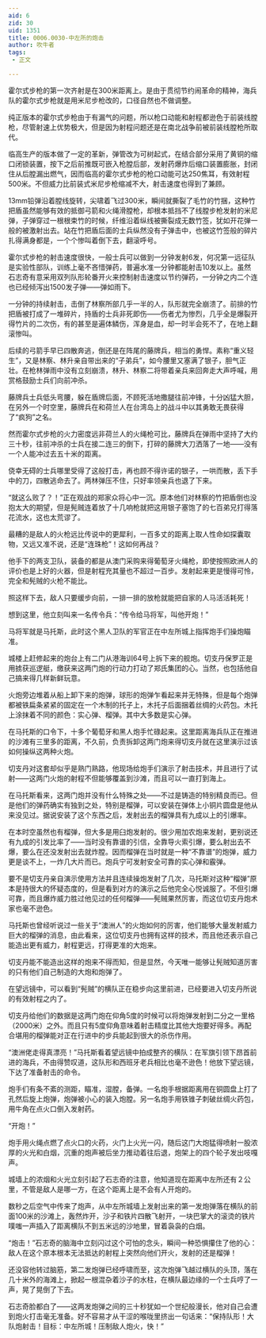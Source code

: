 ```yaml
---
aid: 6
zid: 30
uid: 1351
title: 0006.0030-中左所的炮击
author: 吹牛者
tags: 
 - 正文

---
```




  霍尔式步枪的第一次齐射是在300米距离上。是由于贯彻节约闹革命的精神，海兵队的霍尔式步枪就是用米尼步枪改的，口径自然也不做调整。

  纯正版本的霍尔式步枪由于有漏气的问题，所以枪口动能和射程都逊色于前装线膛枪，尽管射速上优势极大，但是因为射程问题还是在南北战争前被前装线膛枪所取代。

  临高生产的版本做了一定的革新，弹管改为可树起式，在结合部分采用了黄铜的缩口闭锁装置，按下之后前推既可嵌入枪膛后部，发射药爆炸后缩口装置膨胀，封闭住从后膛漏出燃气，因而临高的霍尔式步枪的枪口动能可达250焦耳，有效射程500米。不但威力比前装式米尼步枪缩减不大，射击速度也得到了兼顾。

  13mm铅弹沿着膛线旋转，尖啸着飞过300米，瞬间就撕裂了毛竹的竹捆，这种竹把盾虽然能够有效的抵御弓箭和火绳滑膛枪，却根本抵挡不了线膛步枪发射的米尼弹，子弹穿过一根根束竹的时候，纤维沿着纵线被撕裂成无数竹签，犹如开花弹一般的被激射出去。站在竹把盾后面的士兵纵然没有子弹击中，也被这竹签般的碎片扎得满身都是，一个个惨叫着倒下去，翻滚呼号。

  霍尔式步枪的射击速度很快，一般士兵可以做到一分钟发射6发，何况第一远征队是实验性部队，训练上毫不吝惜弹药，普遍水准一分钟都能射击10发以上。虽然石志奇有意采用双列队形轮番开火来控制射击速度以节约弹药，一分钟之内二个连也已经倾泻出1500发子弹——弹如雨下。

  一分钟的持续射击，击倒了林察所部几乎一半的人，队形就完全崩溃了。前排的竹把盾被打成了一堆碎片，持盾的士兵非死即伤——伤者尤为惨烈，几乎全是爆裂开得竹片的二次伤，有的甚至是遍体鳞伤，浑身是血，却一时半会死不了，在地上翻滚惨叫。

  后续的弓箭手早已四散奔逃，倒还是在阵尾的藤牌兵，相当的勇悍。素称“重义轻生”，又是林察、林升亲自带出来的“子弟兵”，如今腰里又塞满了银子，胆气正壮。在枪林弹雨中没有立刻崩溃，林升、林察二将带着亲兵来回奔走大声呼喊，用赏格鼓励士兵们向前冲杀。

  藤牌兵士兵低头弯腰，躲在盾牌后面，不顾死活地撒腿往前冲锋，十分凶猛大胆，在另外一个时空里，藤牌兵在和荷兰人在台湾岛上的战斗中以其勇敢无畏获得了“疯狗”之名。

  然而霍尔式步枪的火力密度远非荷兰人的火绳枪可比，藤牌兵在弹雨中坚持了大约三十秒，往前冲杀的士兵在接二连三的倒下，打碎的藤牌大刀洒落了一地——没有一个人能冲过去五十米的距离。

  侥幸无碍的士兵哪里受得了这般打击，再也顾不得许诺的银子，一哄而散，丢下手中的刀，四散逃命去了。两林弹压不住，只好率领亲兵也退了下来。

  “就这么败了？！”正在观战的郑家众将心中一沉。原本他们对林察的竹把盾倒也没抱太大的期望，但是髡贼连着放了十几响枪就把这用银子塞饱了的七百弟兄打得落花流水，这也太荒谬了。

  最糟的是敌人的火枪远比传说中的更犀利，一百多丈的距离上取人性命如探囊取物，又远又准不说，还是“连珠枪”！这如何再战？

  他手下的两支卫队，装备的都是从澳门采购来得葡萄牙火绳枪，即使按照欧洲人的评价也是上好的火器，但是射程充其量也不超过一百步。发射起来更是慢得可怜，完全和髡贼的火枪不能比。

  照这样下去，敌人只要缓步向前，一排一排的放枪就能把自家的人马活活耗死！

  想到这里，他立刻叫来一名传令兵：“传令给马将军，叫他开炮！”

  马将军就是马托斯，此时这个黑人卫队的军官正在中左所城上指挥炮手们操炮瞄准。

  城楼上赶修起来的炮台上有二门从港海训64号上拆下来的舰炮。切支丹保罗正是用掳获巡逻艇，缴获来这两门炮的行动力打动了郑氏集团的心。当然，也包括他自己搞来得几样新鲜玩意。

  火炮旁边堆着从船上卸下来的炮弹，球形的炮弹乍看起来并无特殊，但是每个炮弹都被铁扁条紧紧的固定在一个木制的托子上，木托子后面捆着丝绸的火药包。木托上涂抹着不同的颜色：实心弹、榴弹。其中大多数是实心弹。

  在马托斯的口令下，十多个葡萄牙和黑人炮手忙碌起来。这里距离海兵队正在推进的沙滩有三里多的距离，不久前，负责拆卸这两门炮来得切支丹就在这里演示过该如何操纵这两种火炮。

  切支丹对这套却似乎是熟门熟路，他现场给炮手们演示了射击技术，并且进行了试射——这两门火炮的射程不但能够覆盖到沙滩，而且可以一直打到海上。

  在马托斯看来，这两门炮并没有什么特殊之处——不过是铸造的特别精良而已。但是他们的弹药确实有独到之处，特别是榴弹，可以安装在弹体上小铜片圆盘是他从来没见过。据说安装了这个东西之后，发射出去的榴弹具有九成以上的引爆率。

  在本时空虽然也有榴弹，但大多是用臼炮发射的。很少用加农炮来发射，更别说还有九成的引发比率了——当时没有靠谱的引信，全靠导火索引爆，要么射出去不爆，要么在还没发射出去就炸膛。因而榴弹在当时就是一种“不靠谱”的炮弹，威力更是谈不上，一炸几大片而已。炮兵宁可发射安全可靠的实心弹和霰弹。

  要不是切支丹亲自演示使用方法并且连续操炮发射了几次，马托斯对这种“榴弹”原本是持很大的怀疑态度的，但是看到对方的演示之后他完全心悦诚服了。不但引爆可靠，而且爆炸威力胜过他见过的任何榴弹——髡贼果然厉害，而这位切支丹炮术家也毫不逊色。

  马托斯也曾经听说过一些关于“澳洲人”的火炮如何的厉害，他们能够大量发射威力巨大的榴弹的消息，由此看来，这位切支丹也拥有这样的技术，而且他还表示自己能造出更有威力，射程更远，打得更准的大炮来。

  切支丹能不能造出这样的炮来不得而知，但是显然，今天唯一能够让髡贼知道厉害的只有他们自己制造的大炮和炮弹了。

  在望远镜中，可以看到“髡贼”的横队正在稳步向这里前进，已经要进入切支丹所说的有效射程之内了。

  切支丹给他们的数据是这两门炮在仰角5度的时候可以将炮弹发射到二分之一里格（2000米）之外。而且只有5度仰角意味着射击精度比其他大炮要好得多。再配合堪用的榴弹能对正在行进中的步兵能起到很大的杀伤作用。

  “澳洲佬走得真漂亮！”马托斯看着望远镜中拍成整齐的横队：在军旗引领下昂首前进的海兵，不由得赞叹道，这队形和西班牙老兵相比也毫不逊色！他放下望远镜，下达了准备射击的命令。

  炮手们有条不紊的测距，瞄准，湿膛，备弹。一名炮手根据距离用在铜圆盘上打了孔然后旋上炮弹，炮弹被小心的装入炮膛。另一名炮手用铁锥子刺破丝绸火药包，用牛角在点火口倒入发射药。

  “开炮！”

  炮手用火绳点燃了点火口的火药，火门上火光一闪，随后这门大炮猛得喷射一股浓厚的火光和白烟，沉重的炮声被后坐力推动着往后退，炮架上的四个轮子发出吱嘎声。

  城墙上的浓烟和火光立刻引起了石志奇的注意，他知道现在距离中左所还有２公里，不管是敌人是哪一方，在这个距离上是不会有人开炮的。

  数秒之后空气中传来了炮声，从中左所城墙上发射出来的第一发炮弹落在横队的前面100米的沙滩上，轰然炸开，沙子和铁片四散飞射开，一块巴掌大的滚烫的铁片噗嗤一声插入了距离横队不到五米远的沙地里，冒着袅袅的白烟。

  “炮击！”石志奇的脑海中立刻闪过这个可怕的念头，瞬间一种恐惧攥住了他的心：敌人在这个原本根本无法抵达的射程上突然向他们开火，发射的还是榴弹！

  还没容他转过脑筋，第二发炮弹已经呼啸而至，这次炮弹飞越过横队的头顶，落在几十米外的海滩上，掀起一根混杂着沙子的水柱，在横队最边缘的一个士兵哼了一声，晃了晃倒了下去。

  石志奇脸都白了——这两发炮弹之间的三十秒犹如一个世纪般漫长，他对自己会遭到炮火打击毫无准备。好不容易才从干涩的喉咙里挤出一句话来：“保持队形！大队炮射击！目标：中左所城！压制敌人炮火，快！”


